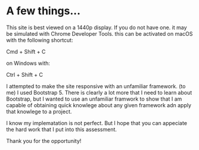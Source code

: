 # A few things...

This site is best viewed on a 1440p display. If you do not have one. it may be simulated with Chrome Developer Tools. this can be activated on macOS with the following shortcut:

Cmd + Shift + C

on Windows with:

Ctrl + Shift + C

I attempted to make the site responsive with an unfamiliar framework. (to me) I used Bootstrap 5. There is clearly a lot more that I need to learn about Bootstrap, but I wanted to use an unfamiliar framwork to show that I am capable of obtaining quick knowlege about any given framework adn apply that knowlege to a project.

I know my implematation is not perfect. But I hope that you can appeciate the hard work that I put into this assessment.

Thank you for the opportunity!
